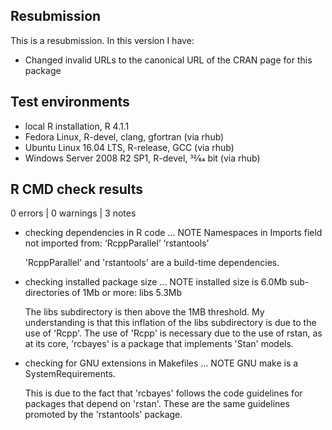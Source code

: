 ## Resubmission
This is a resubmission. In this version I have:

* Changed invalid URLs to the canonical URL of the CRAN page for this package

## Test environments
* local R installation, R 4.1.1
* Fedora Linux, R-devel, clang, gfortran (via rhub)
* Ubuntu Linux 16.04 LTS, R-release, GCC (via rhub)
* Windows Server 2008 R2 SP1, R-devel, 32⁄64 bit (via rhub)

## R CMD check results

0 errors | 0 warnings | 3 notes

* checking dependencies in R code ... NOTE
  Namespaces in Imports field not imported from:
  ‘RcppParallel’ ‘rstantools’
  
  'RcppParallel' and 'rstantools' are a build-time dependencies.
  
* checking installed package size ... NOTE
  installed size is 6.0Mb
  sub-directories of 1Mb or more:
    libs  5.3Mb
    
  The libs subdirectory is then above the 1MB threshold. My understanding is that this inflation of the libs subdirectory is due to the use of 'Rcpp'. The use of 'Rcpp' is necessary due to the use of rstan, as at its core, 'rcbayes' is a package that implements 'Stan' models.  
  
* checking for GNU extensions in Makefiles ... NOTE
  GNU make is a SystemRequirements.  
  
  This is due to the fact that 'rcbayes' follows the code guidelines for packages that depend on 'rstan'. These are the same guidelines promoted by the 'rstantools' package. 
  
  
